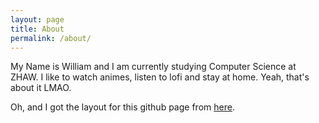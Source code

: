 ```yaml
---
layout: page
title: About
permalink: /about/
---
```


My Name is William and I am currently studying Computer Science at ZHAW. I like to watch animes, listen to lofi and stay at home. Yeah, that's about it LMAO.

Oh, and I got the layout for this github page from [here](https://github.com/jekyll/minima).
